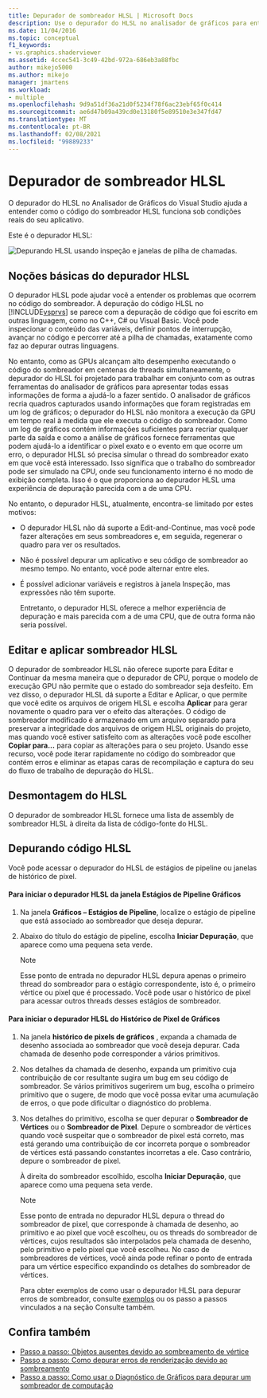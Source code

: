 ```yaml
---
title: Depurador de sombreador HLSL | Microsoft Docs
description: Use o depurador do HLSL no analisador de gráficos para entender como o código do HLSL opera em seu aplicativo. O depurador pode simular o thread HLSL exato que lhe interessa.
ms.date: 11/04/2016
ms.topic: conceptual
f1_keywords:
- vs.graphics.shaderviewer
ms.assetid: 4ccec541-3c49-42bd-972a-686eb3a88fbc
author: mikejo5000
ms.author: mikejo
manager: jmartens
ms.workload:
- multiple
ms.openlocfilehash: 9d9a51df36a21d0f5234f78f6ac23ebf65f0c414
ms.sourcegitcommit: ae6d47b09a439cd0e13180f5e89510e3e347fd47
ms.translationtype: MT
ms.contentlocale: pt-BR
ms.lasthandoff: 02/08/2021
ms.locfileid: "99889233"
---
```

# <a name="hlsl-shader-debugger"></a>Depurador de sombreador HLSL
O depurador do HLSL no Analisador de Gráficos do Visual Studio ajuda a entender como o código do sombreador HLSL funciona sob condições reais do seu aplicativo.

 Este é o depurador HLSL:

 ![Depurando HLSL usando inspeção e janelas de pilha de chamadas.](media/gfx_diag_demo_hlsl_debugger_orientation.png "gfx_diag_demo_hlsl_debugger_orientation")

## <a name="understanding-the-hlsl-debugger"></a>Noções básicas do depurador HLSL
 O depurador HLSL pode ajudar você a entender os problemas que ocorrem no código do sombreador. A depuração do código HLSL no [!INCLUDE[vsprvs](../../code-quality/includes/vsprvs_md.md)] se parece com a depuração de código que foi escrito em outras linguagem, como no C++, C# ou Visual Basic. Você pode inspecionar o conteúdo das variáveis, definir pontos de interrupção, avançar no código e percorrer até a pilha de chamadas, exatamente como faz ao depurar outras linguagens.

 No entanto, como as GPUs alcançam alto desempenho executando o código do sombreador em centenas de threads simultaneamente, o depurador do HLSL foi projetado para trabalhar em conjunto com as outras ferramentas do analisador de gráficos para apresentar todas essas informações de forma a ajudá-lo a fazer sentido. O analisador de gráficos recria quadros capturados usando informações que foram registradas em um log de gráficos; o depurador do HLSL não monitora a execução da GPU em tempo real à medida que ele executa o código do sombreador. Como um log de gráficos contém informações suficientes para recriar qualquer parte da saída e como a análise de gráficos fornece ferramentas que podem ajudá-lo a identificar o pixel exato e o evento em que ocorre um erro, o depurador HLSL só precisa simular o thread do sombreador exato em que você está interessado. Isso significa que o trabalho do sombreador pode ser simulado na CPU, onde seu funcionamento interno é no modo de exibição completa. Isso é o que proporciona ao depurador HLSL uma experiência de depuração parecida com a de uma CPU.

 No entanto, o depurador HLSL, atualmente, encontra-se limitado por estes motivos:

- O depurador HLSL não dá suporte a Edit-and-Continue, mas você pode fazer alterações em seus sombreadores e, em seguida, regenerar o quadro para ver os resultados.

- Não é possível depurar um aplicativo e seu código de sombreador ao mesmo tempo. No entanto, você pode alternar entre eles.

- É possível adicionar variáveis e registros à janela Inspeção, mas expressões não têm suporte.

  Entretanto, o depurador HLSL oferece a melhor experiência de depuração e mais parecida com a de uma CPU, que de outra forma não seria possível.

## <a name="hlsl-shader-edit--apply"></a>Editar e aplicar sombreador HLSL
 O depurador de sombreador HLSL não oferece suporte para Editar e Continuar da mesma maneira que o depurador de CPU, porque o modelo de execução GPU não permite que o estado do sombreador seja desfeito. Em vez disso, o depurador HLSL dá suporte a Editar e Aplicar, o que permite que você edite os arquivos de origem HLSL e escolha **Aplicar** para gerar novamente o quadro para ver o efeito das alterações. O código de sombreador modificado é armazenado em um arquivo separado para preservar a integridade dos arquivos de origem HLSL originais do projeto, mas quando você estiver satisfeito com as alterações você pode escolher **Copiar para...** para copiar as alterações para o seu projeto. Usando esse recurso, você pode iterar rapidamente no código do sombreador que contém erros e eliminar as etapas caras de recompilação e captura do seu do fluxo de trabalho de depuração do HLSL.

## <a name="hlsl-disassembly"></a>Desmontagem do HLSL
 O depurador de sombreador HLSL fornece uma lista de assembly de sombreador HLSL à direita da lista de código-fonte do HLSL.

## <a name="debugging-hlsl-code"></a>Depurando código HLSL
 Você pode acessar o depurador do HLSL de estágios de pipeline ou janelas de histórico de pixel.

#### <a name="to-start-the-hlsl-debugger-from-the-graphics-pipeline-stages-window"></a>Para iniciar o depurador HLSL da janela Estágios de Pipeline Gráficos

1. Na janela **Gráficos – Estágios de Pipeline**, localize o estágio de pipeline que está associado ao sombreador que deseja depurar.

2. Abaixo do título do estágio de pipeline, escolha **Iniciar Depuração**, que aparece como uma pequena seta verde.

    > [!NOTE]
    > Esse ponto de entrada no depurador HLSL depura apenas o primeiro thread do sombreador para o estágio correspondente, isto é, o primeiro vértice ou pixel que é processado. Você pode usar o histórico de pixel para acessar outros threads desses estágios de sombreador.

#### <a name="to-start-the-hlsl-debugger-from-the-graphics-pixel-history"></a>Para iniciar o depurador HLSL do Histórico de Pixel de Gráficos

1. Na janela **histórico de pixels de gráficos** , expanda a chamada de desenho associada ao sombreador que você deseja depurar. Cada chamada de desenho pode corresponder a vários primitivos.

2. Nos detalhes da chamada de desenho, expanda um primitivo cuja contribuição de cor resultante sugira um bug em seu código de sombreador. Se vários primitivos sugerirem um bug, escolha o primeiro primitivo que o sugere, de modo que você possa evitar uma acumulação de erros, o que pode dificultar o diagnóstico do problema.

3. Nos detalhes do primitivo, escolha se quer depurar o **Sombreador de Vértices** ou o **Sombreador de Pixel**. Depure o sombreador de vértices quando você suspeitar que o sombreador de pixel está correto, mas está gerando uma contribuição de cor incorreta porque o sombreador de vértices está passando constantes incorretas a ele. Caso contrário, depure o sombreador de pixel.

    À direita do sombreador escolhido, escolha **Iniciar Depuração**, que aparece como uma pequena seta verde.

   > [!NOTE]
   > Esse ponto de entrada no depurador HLSL depura o thread do sombreador de pixel, que corresponde à chamada de desenho, ao primitivo e ao pixel que você escolheu, ou os threads do sombreador de vértices, cujos resultados são interpolados pela chamada de desenho, pelo primitivo e pelo pixel que você escolheu. No caso de sombreadores de vértices, você ainda pode refinar o ponto de entrada para um vértice específico expandindo os detalhes do sombreador de vértices.

   Para obter exemplos de como usar o depurador HLSL para depurar erros de sombreador, consulte [exemplos](graphics-diagnostics-examples.md) ou os passo a passos vinculados a na seção Consulte também.

## <a name="see-also"></a>Confira também
- [Passo a passo: Objetos ausentes devido ao sombreamento de vértice](walkthrough-missing-objects-due-to-vertex-shading.md)
- [Passo a passo: Como depurar erros de renderização devido ao sombreamento](walkthrough-debugging-rendering-errors-due-to-shading.md)
- [Passo a passo: Como usar o Diagnóstico de Gráficos para depurar um sombreador de computação](walkthrough-using-graphics-diagnostics-to-debug-a-compute-shader.md)